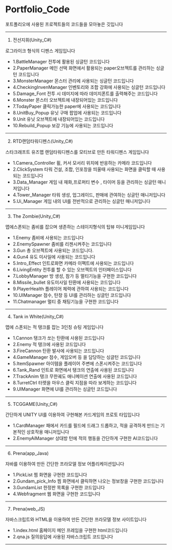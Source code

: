 # Portfolio_Code
포트폴리오에 사용된 프로젝트들의 코드들을 모아놓은 깃입니다

--------------------------------------------------------
1. 전선지휘(Unity_C#)
   
로그라이크 형식의 디펜스 게임입니다

 - 1.BattleManager 
 전투에 활용된 싱글턴 코드입니다
 - 2.PaperManager
 메인 선택 화면에서 활용되는 paper오브젝트를 관리하는 싱글턴 코드입니다
 - 3.MonsterManager
 몬스터 관리에 사용되는 싱글턴 코드입니다
 - 4.CheckingInvenManager 
 인벤토리와 조합 강화에 사용되는 싱글턴 코드입니다
 - 5.Damage_Font
 전투 시 데미지에 따라 데미지폰트를 출력해주는 코드입니다
 - 6.Monster
 몬스터 오브젝트에 내장되어있는 코드입니다
 - 7.TodayPaper
 클릭가능한 paper에 사용되는 코드입니다
 - 8.UnitBuy_Popup
 유닛 구매 팝업에 사용되는 코드입니다
 - 9.Unit
 유닛 오브젝트에 내장되어있는 코드입니다
 - 10.Rebuild_Popup
 보강 기능에 사용되는 코드입니다
 --------------------------------------------------------
2. RTD랜덤타워디펜스(Unity_C#)
   
스타크래프트 유즈맵 랜덤타워디펜스를 모티브로 만든 타워디펜스 게임입니다

 - 1.Camera_Controller
 휠, 커서 모서리 위치에 반응하는 카메라 코드입니다
 - 2.ClickSystem
 타워 건설, 조합, 인포창을 띄울때 사용되는 화면을 클릭할 때 사용되는 코드입니다
 - 3.Data_Manager
 게임 내 재화,프로퍼티 변수 , 타이머 등을 관리하는 싱글턴 매니저입니다
 - 4.Tower_Manager
 타워 생성, 업그레이드, 판매에 관여하는 싱글턴 매니저입니다
 - 5.Ui_Manager
 게임 내의 UI를 전반적으로 관리하는 싱글턴 매니저입니다

--------------------------------------------------------
3. The Zombie(Unity_C#)
   
맵에스폰되는 좀비를 잡으며 생존하는 스테이지형식의 탑뷰 미니게임입니다

 - 1.Enemy
 좀비에 사용되는 코드입니다
 - 2.EnemySpawner
 좀비를 리젠시켜주는 코드입니다
 - 3.Gun
 총 오브젝트에 사용되는 코드입니다.
 - 4.Gun4
 유도 미사일에 사용되는 코드입니다
 - 5.Intro_Effect
 인트로화면 카메라 이펙트에 사용되는 코드입니다
 - 6.LivingEntity
 전투를 할 수 있는 오브젝트의 인터페이스입니다
 - 7.LobbyManager
 방 생성, 참가 등 멀티기능을 구현한 코드입니다
 - 8.Missile_bullet
  유도미사일 탄환에 사용되는 코드입니다
 - 9.PlayerHealth
  플레이어 체력에 관하여 사용되는 코드입니다
 - 10.UIManager
 점수, 탄창 등 UI를 관리하는 싱글턴 코드입니다
 - 11.Chatmanager
 멀티 중 채팅기능을 구현한 코드입니다
--------------------------------------------------------
4. Tank in White(Unity_C#)
   
맵에 스폰되는 적 탱크를 잡는 3인칭 슈팅 게임입니다

 - 1.Cannon
 탱크가 쏘는 탄환에 사용된 코드입니다
 - 2.Enemy
 적 탱크에 사용된 코드입니다
 - 3.FireCannon
 탄환 발사에 사용되는 코드입니다
 - 4.GameManager
 점수, 게임오버 등 을 담당하는 싱글턴 코드입니다
 - 5.ItemSpawner
 아이템을 플레이어 주변에 스폰시켜주는 코드입니다
 - 6.Tank_Rand
 인트로 화면에서 탱크의 연출에 사용된 코드입니다
 - 7.TrackAnim
 탱크 무한궤도 애니메이션 연출에 사용된 코드입니다
 - 8.TurretCtrl
 터렛을 마우스 클릭 지점을 따라 보게하는 코드입니다
 - 9.UIManager
 화면에 UI를 관리하는 싱글턴 코드입니다
--------------------------------------------------------
5. TCGGAME(Unity_C#)
   
간단하게 UNITY UI를 이용하여 구현해본 카드게임의 프로토 타입입니다

 - 1.CardManager
 패에서 카드를 필드에 드래그 드롭하고, 적을 공격하게 만드는 기본적인 상호작용 매니저입니다
 - 2.EnemyAiManager
 상대방 턴에 적의 행동을 간단하게 구현한 AI코드입니다

--------------------------------------------------------
6. Prena(app_Java)

자바를 이용하여 만든 간단한 프라모델 정보 어플리케이션입니다

 - 1.PickList
 찜 화면을 구현한 코드입니다
 - 2.Gundam_pick_Info
 찜 화면에서 클릭하면 나오는 정보창을 구현한 코드입니다
 - 3.GundamList
 한정판 목록을 구현한 코드입니다
 - 4.Webfragment
 웹 화면을 구현한 코드입니다

--------------------------------------------------------
7. Prena(web_JS)

자바스크립트와 HTML을 이용하여 만든 간단한 프라모델 정보 사이트입니다
 - 1.index.html
 홈페이지 메인 프레임을 구현한 html코드입니다
 - 2.qna.js
 질의응답에 사용된 자바스크립트 코드입니다 
--------------------------------------------------------


